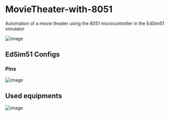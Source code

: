 # MovieTheater-with-8051
Automation of a movie theater using the 8051 microcontroller in the EdSim51 simulator

![image](https://user-images.githubusercontent.com/49571908/98494254-490d4580-221b-11eb-9584-5470523cbb65.png)


## EdSim51 Configs
### Pins
![image](https://user-images.githubusercontent.com/49571908/97896903-7ab27800-1d14-11eb-9eef-c7ca2b93aa51.png)

## Used equipments
![image](https://user-images.githubusercontent.com/49571908/98494743-75759180-221c-11eb-9769-448ca05c0ff9.png)
